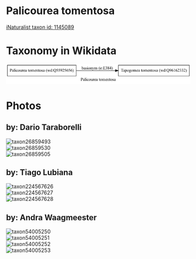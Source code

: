 
Palicourea tomentosa
====================
  
[iNaturalist taxon id: 1145089](https://www.inaturalist.org/taxa/1145089)
# Taxonomy in Wikidata
  
![Palicourea tomentosa](../wikidata_schemas/Palicourea_tomentosa.gv.png)
# Photos

## by: Dario Taraborelli
  
![taxon26859493](https://inaturalist-open-data.s3.amazonaws.com/photos/29807579/medium.jpg)  
![taxon26859530](https://inaturalist-open-data.s3.amazonaws.com/photos/29807621/medium.jpg)  
![taxon26859505](https://inaturalist-open-data.s3.amazonaws.com/photos/29807600/medium.jpg)
## by: Tiago Lubiana
  
![taxon224567626](https://inaturalist-open-data.s3.amazonaws.com/photos/240654433/medium.jpg)  
![taxon224567627](https://inaturalist-open-data.s3.amazonaws.com/photos/240654539/medium.jpg)  
![taxon224567628](https://inaturalist-open-data.s3.amazonaws.com/photos/240654753/medium.jpg)
## by: Andra Waagmeester
  
![taxon54005250](https://inaturalist-open-data.s3.amazonaws.com/photos/58328070/medium.jpeg)  
![taxon54005251](https://inaturalist-open-data.s3.amazonaws.com/photos/58328103/medium.jpeg)  
![taxon54005252](https://inaturalist-open-data.s3.amazonaws.com/photos/58328036/medium.jpeg)  
![taxon54005253](https://inaturalist-open-data.s3.amazonaws.com/photos/58327990/medium.jpeg)